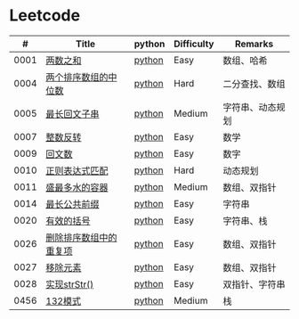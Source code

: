 ﻿Leetcode
===

| # | Title |  python  | Difficulty | Remarks|
|---| ----- | -------- | ---------- | ---------- |
|0001 | [两数之和](https://leetcode-cn.com/problems/two-sum/description/) | [python](./src/0001_两数之和)| Easy| 数组、哈希  
|0004 | [两个排序数组的中位数](https://leetcode-cn.com/problems/median-of-two-sorted-arrays/description/) | [python](./src/0004_两个排序数组的中位数) | Hard |二分查找、数组  
|0005 | [最长回文子串](https://leetcode-cn.com/problems/longest-palindromic-substring/description/)| [python](./src/0005_最长回文子串) | Medium | 字符串、动态规划
|0007 | [整数反转](https://leetcode-cn.com/problems/reverse-integer/description/) | [python](./src/0007_整数反转) | Easy | 数学
|0009 | [回文数](https://leetcode-cn.com/problems/palindrome-number/description/)| [python](./src/0009_回文数) | Easy | 数字
|0010 | [正则表达式匹配](https://leetcode-cn.com/problems/regular-expression-matching/description/) | [python](./src/0010_正则表达式匹配)| Hard | 动态规划
|0011 | [盛最多水的容器](https://leetcode-cn.com/problems/container-with-most-water/description/) | [python](./src/0011_盛最多水的容器) | Medium | 数组、双指针
|0014 | [最长公共前缀](https://leetcode-cn.com/problems/longest-common-prefix/description/) | [python](./src/0014_最长公共前缀) | Easy | 字符串
|0020 | [有效的括号](https://leetcode-cn.com/problems/valid-parentheses/description/)| [python](./src/0020_有效的括号) | Easy | 字符串、栈
|0026 | [删除排序数组中的重复项](https://leetcode-cn.com/problems/remove-duplicates-from-sorted-array/description/)| [python](./src/0026_删除排序数组中的重复项) | Easy | 数组、双指针
|0027 | [移除元素](https://leetcode-cn.com/problems/remove-element/description/)| [python](./src/0027_移除元素) | Easy | 数组、双指针
|0028 | [实现strStr()](https://leetcode-cn.com/problems/implement-strstr/description/)| [python](./src/0028_实现strStr()) | Easy | 双指针、字符串
|0456 | [132模式](https://leetcode-cn.com/problems/132-pattern/description/)| [python](./src/0456_132模式) | Medium | 栈

